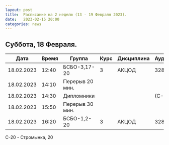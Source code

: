 ```yaml
---
layout: post
title:  Расписание на 2 неделю (13 - 19 Февраля 2023).
date:   2023-02-15 20:00
categories: news
---
```


## Суббота, 18 Февраля.

| Дата          | Время   | Группа               | Курс | Дисциплина  | Аудитория  | Материалы |
| ------------- | ------- | -------------------- | ---- | ----------- | ---------- | --------- |
|18.02.2023     |12:40    |БСБО-3,17-20          |3     |АКЦОД        |   328(С-20)|           |
|18.02.2023     |14:10    |Перерыв 20 мин.       |      |             |            |           |
|18.02.2023     |14:30    |Дипломники            |      |             |      (С-20)|           |
|18.02.2023     |15:50    |Перерыв 30 мин.       |      |             |            |           |
|18.02.2023     |16:20    |БСБО-1,2-20           |3     |АКЦОД        |   328(C-20)|           |

C-20 - Стромынка, 20

